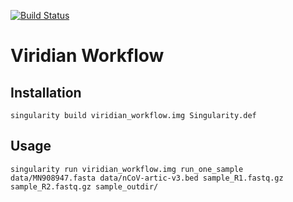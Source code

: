 [![Build Status](https://www.travis-ci.com/iqbal-lab-org/viridian_workflow.svg?branch=master)](https://www.travis-ci.com/iqbal-lab-org/viridian_workflow)
# Viridian Workflow

## Installation

```
singularity build viridian_workflow.img Singularity.def
```

## Usage

```
singularity run viridian_workflow.img run_one_sample data/MN908947.fasta data/nCoV-artic-v3.bed sample_R1.fastq.gz sample_R2.fastq.gz sample_outdir/
```
